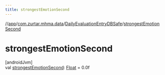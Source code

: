 ```yaml
---
title: strongestEmotionSecond
---
```

//[app](../../../index.html)/[com.zurtar.mhma.data](../index.html)/[DailyEvaluationEntryDBSafe](index.html)/[strongestEmotionSecond](strongest-emotion-second.html)



# strongestEmotionSecond



[androidJvm]\
val [strongestEmotionSecond](strongest-emotion-second.html): [Float](https://kotlinlang.org/api/core/kotlin-stdlib/kotlin/-float/index.html) = 0.0f



